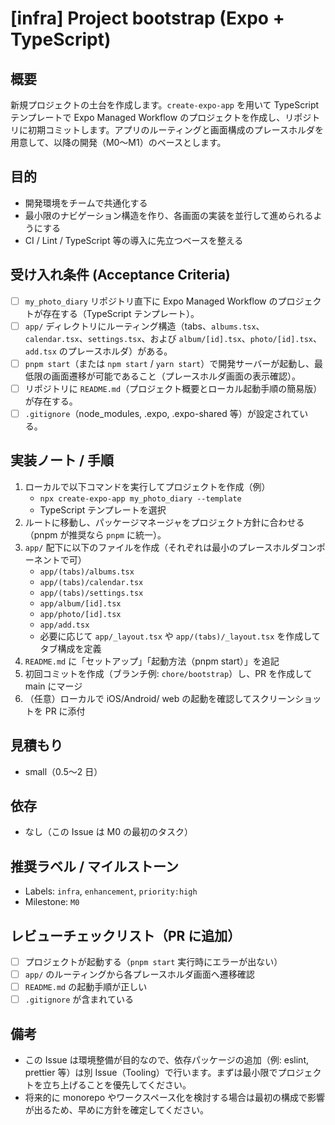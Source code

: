 # [infra] Project bootstrap (Expo + TypeScript)

## 概要
新規プロジェクトの土台を作成します。`create-expo-app` を用いて TypeScript テンプレートで Expo Managed Workflow のプロジェクトを作成し、リポジトリに初期コミットします。アプリのルーティングと画面構成のプレースホルダを用意して、以降の開発（M0〜M1）のベースとします。

## 目的
- 開発環境をチームで共通化する
- 最小限のナビゲーション構造を作り、各画面の実装を並行して進められるようにする
- CI / Lint / TypeScript 等の導入に先立つベースを整える

## 受け入れ条件 (Acceptance Criteria)
- [ ] `my_photo_diary` リポジトリ直下に Expo Managed Workflow のプロジェクトが存在する（TypeScript テンプレート）。
- [ ] `app/` ディレクトリにルーティング構造（tabs、`albums.tsx`、`calendar.tsx`、`settings.tsx`、および `album/[id].tsx`、`photo/[id].tsx`、`add.tsx` のプレースホルダ）がある。
- [ ] `pnpm start`（または `npm start` / `yarn start`）で開発サーバーが起動し、最低限の画面遷移が可能であること（プレースホルダ画面の表示確認）。
- [ ] リポジトリに `README.md`（プロジェクト概要とローカル起動手順の簡易版）が存在する。
- [ ] `.gitignore`（node_modules, .expo, .expo-shared 等）が設定されている。

## 実装ノート / 手順
1. ローカルで以下コマンドを実行してプロジェクトを作成（例）
   - `npx create-expo-app my_photo_diary --template`
   - TypeScript テンプレートを選択
2. ルートに移動し、パッケージマネージャをプロジェクト方針に合わせる（pnpm が推奨なら `pnpm` に統一）。
3. `app/` 配下に以下のファイルを作成（それぞれは最小のプレースホルダコンポーネントで可）
   - `app/(tabs)/albums.tsx`
   - `app/(tabs)/calendar.tsx`
   - `app/(tabs)/settings.tsx`
   - `app/album/[id].tsx`
   - `app/photo/[id].tsx`
   - `app/add.tsx`
   - 必要に応じて `app/_layout.tsx` や `app/(tabs)/_layout.tsx` を作成してタブ構成を定義
4. `README.md` に「セットアップ」「起動方法（pnpm start）」を追記
5. 初回コミットを作成（ブランチ例: `chore/bootstrap`）し、PR を作成して main にマージ
6. （任意）ローカルで iOS/Android/ web の起動を確認してスクリーンショットを PR に添付

## 見積もり
- small（0.5〜2 日）

## 依存
- なし（この Issue は M0 の最初のタスク）

## 推奨ラベル / マイルストーン
- Labels: `infra`, `enhancement`, `priority:high`
- Milestone: `M0`

## レビューチェックリスト（PR に追加）
- [ ] プロジェクトが起動する（`pnpm start` 実行時にエラーが出ない）
- [ ] `app/` のルーティングから各プレースホルダ画面へ遷移確認
- [ ] `README.md` の起動手順が正しい
- [ ] `.gitignore` が含まれている

## 備考
- この Issue は環境整備が目的なので、依存パッケージの追加（例: eslint, prettier 等）は別 Issue（Tooling）で行います。まずは最小限でプロジェクトを立ち上げることを優先してください。
- 将来的に monorepo やワークスペース化を検討する場合は最初の構成で影響が出るため、早めに方針を確定してください。
